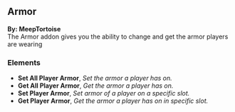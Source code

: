 ## Armor
**By: MeepTortoise**<br>
The Armor addon gives you the ability to change and get the armor players are wearing
<br>

### Elements
* **Set All Player Armor**, *Set the armor a player has on.*
* **Get All Player Armor**, *Get the armor a player has on.*
* **Set Player Armor**, *Set armor of a player on a specific slot.*
* **Get Player Armor**, *Get the armor a player has on in specific slot.*
